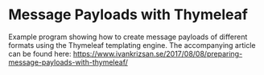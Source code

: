 # Message Payloads with Thymeleaf
Example program showing how to create message payloads of different formats using the Thymeleaf templating engine.
The accompanying article can be found here: https://www.ivankrizsan.se/2017/08/08/preparing-message-payloads-with-thymeleaf/
